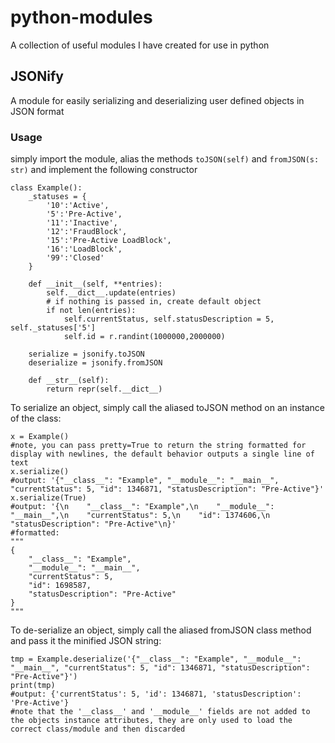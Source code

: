 # python-modules
A collection of useful modules I have created for use in python


## JSONify

A module for easily serializing and deserializing user defined objects in JSON format


### Usage

simply import the module, alias the methods `toJSON(self)` and `fromJSON(s: str)` and implement the following constructor
```
class Example():
    _statuses = {
        '10':'Active',
        '5':'Pre-Active',
        '11':'Inactive',
        '12':'FraudBlock',
        '15':'Pre-Active LoadBlock',
        '16':'LoadBlock',
        '99':'Closed'
    }

    def __init__(self, **entries):
        self.__dict__.update(entries)
        # if nothing is passed in, create default object
        if not len(entries):
            self.currentStatus, self.statusDescription = 5, self._statuses['5']
            self.id = r.randint(1000000,2000000)

    serialize = jsonify.toJSON
    deserialize = jsonify.fromJSON

    def __str__(self):
        return repr(self.__dict__)
```
To serialize an object, simply call the aliased toJSON method on an instance of the class:
```
x = Example()
#note, you can pass pretty=True to return the string formatted for display with newlines, the default behavior outputs a single line of text
x.serialize()
#output: '{"__class__": "Example", "__module__": "__main__", "currentStatus": 5, "id": 1346871, "statusDescription": "Pre-Active"}'
x.serialize(True)
#output: '{\n    "__class__": "Example",\n    "__module__": "__main__",\n    "currentStatus": 5,\n    "id": 1374606,\n    "statusDescription": "Pre-Active"\n}'
#formatted:
"""
{
    "__class__": "Example",
    "__module__": "__main__",
    "currentStatus": 5,
    "id": 1698587,
    "statusDescription": "Pre-Active"
}
"""
```
To de-serialize an object, simply call the aliased fromJSON class method and pass it the minified JSON string:
```
tmp = Example.deserialize('{"__class__": "Example", "__module__": "__main__", "currentStatus": 5, "id": 1346871, "statusDescription": "Pre-Active"}')
print(tmp)
#output: {'currentStatus': 5, 'id': 1346871, 'statusDescription': 'Pre-Active'}
#note that the '__class__' and '__module__' fields are not added to the objects instance attributes, they are only used to load the correct class/module and then discarded
```
